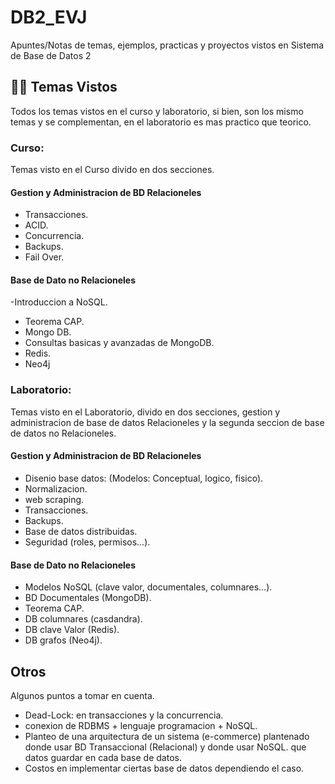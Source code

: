 # DB2_EVJ
Apuntes/Notas de temas, ejemplos, practicas y proyectos vistos en Sistema de Base de Datos 2 

## 👨‍💻 Temas Vistos 
Todos los temas vistos en el curso y laboratorio, si bien, son los mismo temas y se complementan, en el laboratorio es mas practico que teorico. 

### Curso:
Temas visto en el Curso divido en dos secciones.

#### Gestion y Administracion de BD Relacioneles 
- Transacciones.
- ACID.
- Concurrencia.
- Backups.
- Fail Over.

#### Base de Dato no Relacioneles 
-Introduccion a NoSQL.
- Teorema CAP.
- Mongo DB.
- Consultas basicas y avanzadas de MongoDB.
- Redis.
- Neo4j

### Laboratorio:
Temas visto en el Laboratorio, divido en dos secciones, gestion y administracion de base de datos Relacioneles y la segunda seccion de base de datos no Relacioneles.

#### Gestion y Administracion de BD Relacioneles 
- Disenio base datos: (Modelos: Conceptual, logico, fisico).
- Normalizacion.
- web scraping.
- Transacciones.
- Backups.
- Base de datos distribuidas.
- Seguridad (roles, permisos...).

#### Base de Dato no Relacioneles 
- Modelos NoSQL (clave valor, documentales, columnares...).
- BD Documentales (MongoDB).
- Teorema CAP.
- DB columnares (casdandra).
- DB clave Valor (Redis).
- DB grafos (Neo4j).

## Otros
Algunos puntos a tomar en cuenta.

- Dead-Lock: en transacciones y la concurrencia.
- conexion de RDBMS + lenguaje programacion + NoSQL.
- Planteo de una arquitectura de un sistema (e-commerce) plantenado donde usar BD Transaccional (Relacional) y donde usar NoSQL. que datos guardar en cada base de datos.
- Costos en implementar ciertas base de datos dependiendo el caso.   
